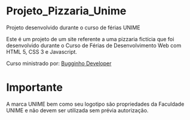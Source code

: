 # Projeto_Pizzaria_Unime
 Projeto desenvolvido durante o curso de férias UNIME

Este é um projeto de um site referente a uma pizzaria fictícia que foi desenvolvido durante o Curso de Férias de Desenvolvimento Web com HTML 5, CSS 3 e Javascript.

Curso ministrado por: [Bugginho Developer](https://github.com/PHPauloReis)

# Importante
A marca UNIME bem como seu logotipo são propriedades da Faculdade UNIME e não devem ser utilizada sem prévia autorização.
